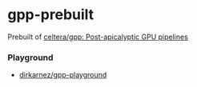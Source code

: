 gpp-prebuilt
============
Prebuilt of [celtera/gpp: Post-apicalyptic GPU pipelines](https://github.com/celtera/gpp)

### Playground
- [dirkarnez/gpp-playground](https://github.com/dirkarnez/gpp-playground)